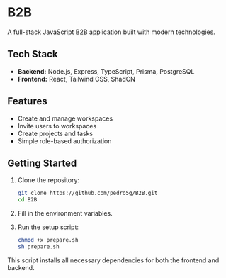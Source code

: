 # B2B

A full-stack JavaScript B2B application built with modern technologies.

## Tech Stack

- **Backend:** Node.js, Express, TypeScript, Prisma, PostgreSQL
- **Frontend:** React, Tailwind CSS, ShadCN

## Features

- Create and manage workspaces
- Invite users to workspaces
- Create projects and tasks
- Simple role-based authorization

## Getting Started

1. Clone the repository:

   ```sh
   git clone https://github.com/pedro5g/B2B.git
   cd B2B
   ```

2. Fill in the environment variables.

3. Run the setup script:
   ```sh
   chmod +x prepare.sh
   sh prepare.sh
   ```

This script installs all necessary dependencies for both the frontend and backend.
